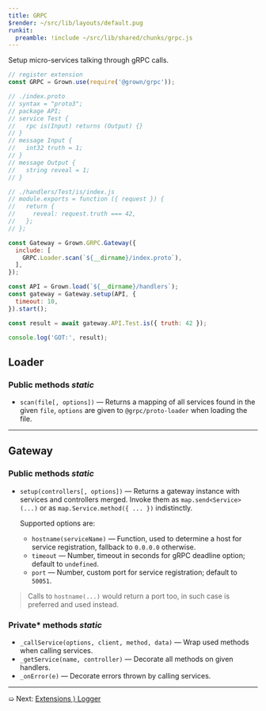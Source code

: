 ```yaml
---
title: GRPC
$render: ~/src/lib/layouts/default.pug
runkit:
  preamble: !include ~/src/lib/shared/chunks/grpc.js
---
```


Setup micro-services talking through gRPC calls.

```js
// register extension
const GRPC = Grown.use(require('@grown/grpc'));

// ./index.proto
// syntax = "proto3";
// package API;
// service Test {
//   rpc is(Input) returns (Output) {}
// }
// message Input {
//   int32 truth = 1;
// }
// message Output {
//   string reveal = 1;
// }

// ./handlers/Test/is/index.js
// module.exports = function ({ request }) {
//   return {
//     reveal: request.truth === 42,
//   };
// };

const Gateway = Grown.GRPC.Gateway({
  include: [
    GRPC.Loader.scan(`${__dirname}/index.proto`),
  ],
});

const API = Grown.load(`${__dirname}/handlers`);
const gateway = Gateway.setup(API, {
  timeout: 10,
}).start();

const result = await gateway.API.Test.is({ truth: 42 });

console.log('GOT:', result);
```

## Loader

### Public methods <var>static</var>

- `scan(file[, options])` &mdash; Returns a mapping of all services found in the given `file`, `options` are given to `@grpc/proto-loader` when loading the file.

---

## Gateway

### Public methods <var>static</var>

- `setup(controllers[, options])` &mdash; Returns a gateway instance with services and controllers merged. Invoke them as `map.send<Service>(...)` or as `map.Service.method({ ... })` indistinctly.

  Supported options are:
  - `hostname(serviceName)` &mdash; Function, used to determine a host for service registration, fallback to `0.0.0.0` otherwise.
  - `timeout` &mdash; Number, timeout in seconds for gRPC deadline option; default to `undefined`.
  - `port`  &mdash; Number, custom port for service registration; default to `50051`.

> Calls to `hostname(...)` would return a port too, in such case is preferred and used instead.

### Private* methods <var>static</var>

- `_callService(options, client, method, data)` &mdash; Wrap used methods when calling services.
- `_getService(name, controller)` &mdash; Decorate all methods on given handlers.
- `_onError(e)` &mdash; Decorate errors thrown by calling services.

---

➯ Next: [Extensions &rangle; Logger](./docs/extensions/logger)
